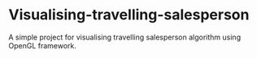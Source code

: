 # Visualising-travelling-salesperson

A simple project for visualising travelling salesperson algorithm using OpenGL framework.
